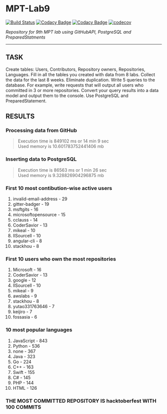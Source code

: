 # MPT-Lab9
[![Build Status](https://travis-ci.org/daryanekryach/MPT-Lab9.svg?branch=master)](https://travis-ci.org/daryanekryach/MPT-Lab9)
[![Codacy Badge](https://api.codacy.com/project/badge/Grade/c7fc8e3129a0403388c7427ff35de579)](https://www.codacy.com/app/daryanekryach/MPT-Lab9?utm_source=github.com&amp;utm_medium=referral&amp;utm_content=daryanekryach/MPT-Lab9&amp;utm_campaign=Badge_Grade)
[![Codacy Badge](https://api.codacy.com/project/badge/Coverage/c7fc8e3129a0403388c7427ff35de579)](https://www.codacy.com/app/daryanekryach/MPT-Lab9?utm_source=github.com&utm_medium=referral&utm_content=daryanekryach/MPT-Lab9&utm_campaign=Badge_Coverage)
[![codecov](https://codecov.io/gh/daryanekryach/MPT-Lab9/branch/master/graph/badge.svg)](https://codecov.io/gh/daryanekryach/MPT-Lab9)

*Repository for 9th  MPT lab using GitHubAPI, PostgreSQL and PreparedStatments*

***

## TASK
<p>Create tables: Users, Contributors, Repository owners, Repositories, Languages. Fill in all the tables you created with data from 8 labs. Collect the data for the last 8 weeks. Eliminate duplication. Write 5 queries to the database. For example, write requests that will output all users who committed in 3 or more repositories. Convert your query results into a data model and output them to the console. Use PostgreSQL and PreparedStatement.</p>

## RESULTS
### Processing data from GitHub
> Execution time is 849102 ms or 14 min 9 sec<br/>Used memory is 10.601783752441406 mb
### Inserting data to PostgreSQL
> Execution time is 86563 ms or 1 min 26 sec<br/>Used memory is 9.328826904296875 mb

### First 10 most contibution-wise active users 
1. invalid-email-address - 29
2. gitter-badger - 19
3. msftgits - 16
4. microsoftopensource - 15
5. cclauss - 14
6. CoderSavior - 13
7. mikeal - 10
8. llSourcell - 10
9. angular-cli - 8
10. stackhou - 8
### First 10 users who own the most repositories
1. Microsoft - 16
2. CoderSavior - 13
3. google - 12
4. llSourcell - 10
5. mikeal - 9
6. awslabs - 9
7. stackhou - 8
8. yutao331763646 - 7
9. keijiro - 7
10. fossasia - 6
### 10 most popular languages
1. JavaScript - 843
2. Python - 536
3. none - 367
4. Java - 323
5. Go - 224
6. C++ - 163
7. Swift - 155
8. C# - 145
9. PHP - 144
10. HTML - 126
### THE MOST COMMITTED REPOSITORY IS hacktoberfest WITH 100 COMMITS
